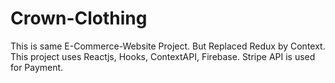 # Crown-Clothing
This is same E-Commerce-Website Project.
But Replaced Redux by Context.
This project uses Reactjs, Hooks, ContextAPI, Firebase.
Stripe API is used for Payment.
